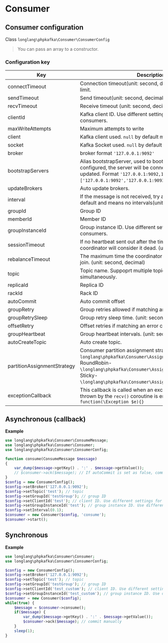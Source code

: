 # Consumer

## Consumer configuration

Class `longlang\phpkafka\Consumer\ConsumerConfig`

> You can pass an array to a constructor.

### Configuration key

| Key | Description | Default |
| - | - | - |
| connectTimeout | Connection timeout(unit: second, decimal). `-1` means no limit. | `-1` |
| sendTimeout | Send timeout(unit: second, decimal). `-1` means no limit. | `-1` |
| recvTimeout | Receive timeout (unit: second, decimal). `-1` means no limit. | `-1` |
| clientId | Kafka client ID. Use different settings for different consumers. | `null` |
| maxWriteAttempts | Maximum attempts to write | `3` |
| client | Kafka client used. `null` by default means auto recognition. | `null` |
| socket | Kafka Socket used. `null` by default means auto recognition. | `null` |
| broker | broker format `'127.0.0.1:9092'` | `null` |
| bootstrapServers | Alias bootstrapServer, used to boot the server. If configured, the server will be connected and brokers updated. Format `'127.0.0.1:9092,127.0.0.1:9093'` or `['127.0.0.1:9092','127.0.0.1:9093']`. | `null` |
| updateBrokers | Auto update brokers. | `true` |
| interval | If the message is not received, try again internals. `0` is default and means no intervals(unit: second, decimal). | `0` |
| groupId | Group ID | `null` |
| memberId | Member ID | `null` |
| groupInstanceId | Group instance ID. Use different settings for different consumers. | `null` |
| sessionTimeout | If no heartbeat sent out after the timeout, the group coordinator will consider it dead. (unit: second, decimal) | `60` |
| rebalanceTimeout | The maximum time the coordinator waits for consumers to join. (unit: second, decimal) | `60` |
| topic | Topic name. Suppoprt multiple topics consumed simultaneously. | `null` |
| replicaId | Replica ID | `-1` |
| rackId | Rack ID | `''` |
| autoCommit | Auto commit offset | `true` |
| groupRetry | Group retries allowed if matching an error code. | `5` |
| groupRetrySleep | Group retry sleep time. (unit: second) | `1` |
| offsetRetry | Offset retries if matching an error code. | `5` |
| groupHeartbeat | Group heartbeat intervals. (unit: second) | `3` |
| autoCreateTopic | Auto create topic. | `true` |
| partitionAssignmentStrategy | Consumer partition assignment strategy. Optional: Range-`longlang\phpkafka\Consumer\Assignor\RangeAssignor`, RoundRobin-`\longlang\phpkafka\Consumer\Assignor\RoundRobinAssignor`, Sticky-`\longlang\phpkafka\Consumer\Assignor\StickyAssignor`. |
| exceptionCallback | This callback is called when an exception that cannot be thrown by the `recv()` coroutine is encountered. Format: `function(\Exception $e){}` | `null` |

## Asynchronous (callback)

**Example**

```php
use longlang\phpkafka\Consumer\ConsumeMessage;
use longlang\phpkafka\Consumer\Consumer;
use longlang\phpkafka\Consumer\ConsumerConfig;

function consume(ConsumeMessage $message)
{
    var_dump($message->getKey() . ':' . $message->getValue());
    // $consumer->ack($message); // If autoCommit is set as false, commit manually.
}
$config = new ConsumerConfig();
$config->setBroker('127.0.0.1:9092');
$config->setTopic('test'); // topic
$config->setGroupId('testGroup'); // group ID
$config->setClientId('test'); // client ID. Use different settings for different consumers.
$config->setGroupInstanceId('test'); // group instance ID. Use different settings for different consumers.
$config->setInterval(0.1);
$consumer = new Consumer($config, 'consume');
$consumer->start();
```

## Synchronous

**Example**

```php
use longlang\phpkafka\Consumer\Consumer;
use longlang\phpkafka\Consumer\ConsumerConfig;

$config = new ConsumerConfig();
$config->setBroker('127.0.0.1:9092');
$config->setTopic('test'); // topic
$config->setGroupId('testGroup'); // group ID
$config->setClientId('test_custom'); // client ID. Use different settings for different consumers.
$config->setGroupInstanceId('test_custom'); // group instance ID. Use different settings for different consumers.
$consumer = new Consumer($config);
while(true) {
    $message = $consumer->consume();
    if($message) {
        var_dump($message->getKey() . ':' . $message->getValue());
        $consumer->ack($message); // commit manually
    }
    sleep(1);
}
```
